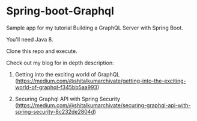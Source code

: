 # Spring-boot-Graphql

Sample app for my tutorial Building a GraphQL Server with Spring Boot.

You'll need Java 8.

Clone this repo and execute.

Check out my blog for in depth description:

1) Getting into the exciting world of GraphQL 
(https://medium.com/@shitalkumarchivate/getting-into-the-exciting-world-of-graphql-f345bb5aa993)

2) Securing Graphql API with Spring Security 
(https://medium.com/@shitalkumarchivate/securing-graphql-api-with-spring-security-8c232de2804d)
